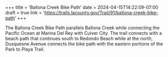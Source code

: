 +++
title = 'Ballona Creek Bike Path'
date = 2024-04-15T14:22:09-07:00
draft = true
link = 'https://trails.lacounty.gov/Trail/91/ballona-creek-bike-path'
+++

The Ballona Creek Bike Path parallels Ballona Creek while connecting the Pacific Ocean at Marina Del Rey with Culver City. The trail connects with a beach path that continues south to Redondo Beach while at the north, Dusquesne Avenue connects the bike path with the eastern portions of the Park to Playa Trail.